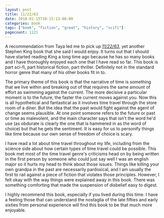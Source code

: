 ```yaml
---
layout: post
title: 11/22/63
date: 2018-01-15T10:15:13-08:00
categories: book
tags: ["book", "fiction", "great", "history", "scifi"]
pagecount: 1121
---
```


A recommendation from Taya led me to pick up [*11/22/63*][11-amaz], yet another Stephen King book that
she said I would enjoy. It turns out that I should have started reading King a long time ago because
he has so many books and I have thoroughly enjoyed each one that I have read so far. This book is
part sci-fi, part historical fiction, part thriller. Definitely not in the standard horror genre
that many of his other books fit in to.

The primary theme of this book is that the narrative of time is something that we live within and
breaking out of that requires the same amount of effort as swimming against the current. The more
decisive a particular moment is to the future, the faster the current moves against you. Now this is
all hypothetical and fantastical as it involves time travel through the store room of a diner. But
the idea that the past would fight against the agent of change seems plausible. At one point someone
refers to the future or past or time as malevolent, and the main character says that isn't the word
he'd use (as obdurate is clearly the one that is hammered in as the word of choice) but that he gets
the sentiment. It is easy for us to personify things like time because our own sense of freedom of
choice is scary.

I have read a lot about time travel throughout my life, including from the science side about how
certain types of time travel could be possible. This book met most of the time travel genre's
criticisms head on by being written in the first person by someone who could just say well I was an
english major so it hurts my head to think about those issues. Things like killing your own grandpa
in the past are necessarily pardoxical, and I am usually the first to rail against a piece of
fiction that violates those principles. However, I felt okay with the way things were explained away
in this book. There was something comforting that made the suspension of disbelief easy to digest.

I highly recommend this book, especially if you lived during this time. I have a feeling those that
can understand the nostaglia of the late fifties and early sixties from personal experience will
find this book to be that much more enjoyable.

[11-amaz]:      http://a.co/9Ua6Xkj

